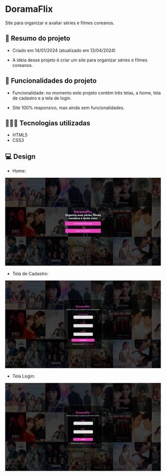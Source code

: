 # DoramaFlix

Site para organizar e avaliar séries e filmes coreanos.

## 📖 Resumo do projeto

- Criado em 14/01/2024 (atualizado em 13/04/2024)

- A ideia desse projeto é criar um site para organizar séries e filmes coreanos.

## 📱 Funcionalidades do projeto

- Funcionalidade: no momento este projeto contém três telas, a home, tela de cadastro e a tela de login. 

- Site 100% responsivo, mas ainda sem funcionalidades.

## 👨🏽‍💻 Tecnologias utilizadas

- HTML5
- CSS3

## 💻 Design

- Home:

![Preview da Home](home.png)

- Tela de Cadastro:

![Preview da Tela de Cadastro](telacadastro.png)

- Tela Login:

![Preview da Tela de Login](telalogin.png)